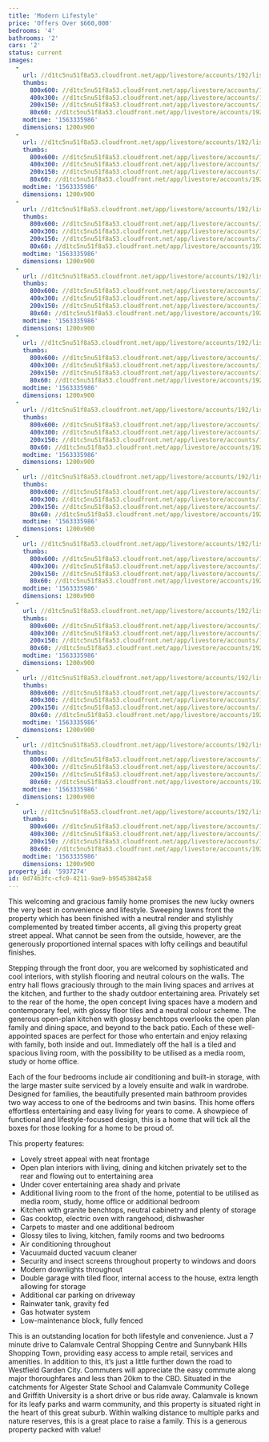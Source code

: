 ```yaml
---
title: 'Modern Lifestyle'
price: 'Offers Over $660,000'
bedrooms: '4'
bathrooms: '2'
cars: '2'
status: current
images:
  -
    url: //d1tc5nu51f8a53.cloudfront.net/app/livestore/accounts/192/listings/1940271/images/Gippsland-12-Front-D_f70d-3571-e9fc-2f81-eb62-b782-2334-ae95_20190717015439.jpg
    thumbs:
      800x600: //d1tc5nu51f8a53.cloudfront.net/app/livestore/accounts/192/listings/1940271/images/Gippsland-12-Front-D_f70d-3571-e9fc-2f81-eb62-b782-2334-ae95_20190717015439_800x600.jpg
      400x300: //d1tc5nu51f8a53.cloudfront.net/app/livestore/accounts/192/listings/1940271/images/Gippsland-12-Front-D_f70d-3571-e9fc-2f81-eb62-b782-2334-ae95_20190717015439_400x300.jpg
      200x150: //d1tc5nu51f8a53.cloudfront.net/app/livestore/accounts/192/listings/1940271/images/Gippsland-12-Front-D_f70d-3571-e9fc-2f81-eb62-b782-2334-ae95_20190717015439_200x150.jpg
      80x60: //d1tc5nu51f8a53.cloudfront.net/app/livestore/accounts/192/listings/1940271/images/Gippsland-12-Front-D_f70d-3571-e9fc-2f81-eb62-b782-2334-ae95_20190717015439_80x60.jpg
    modtime: '1563335986'
    dimensions: 1200x900
  -
    url: //d1tc5nu51f8a53.cloudfront.net/app/livestore/accounts/192/listings/1940271/images/Gippsland-12-Living2_b5bb-3def-7461-6a56-434f-0616-49d4-b86b_20190717015416.jpg
    thumbs:
      800x600: //d1tc5nu51f8a53.cloudfront.net/app/livestore/accounts/192/listings/1940271/images/Gippsland-12-Living2_b5bb-3def-7461-6a56-434f-0616-49d4-b86b_20190717015416_800x600.jpg
      400x300: //d1tc5nu51f8a53.cloudfront.net/app/livestore/accounts/192/listings/1940271/images/Gippsland-12-Living2_b5bb-3def-7461-6a56-434f-0616-49d4-b86b_20190717015416_400x300.jpg
      200x150: //d1tc5nu51f8a53.cloudfront.net/app/livestore/accounts/192/listings/1940271/images/Gippsland-12-Living2_b5bb-3def-7461-6a56-434f-0616-49d4-b86b_20190717015416_200x150.jpg
      80x60: //d1tc5nu51f8a53.cloudfront.net/app/livestore/accounts/192/listings/1940271/images/Gippsland-12-Living2_b5bb-3def-7461-6a56-434f-0616-49d4-b86b_20190717015416_80x60.jpg
    modtime: '1563335986'
    dimensions: 1200x900
  -
    url: //d1tc5nu51f8a53.cloudfront.net/app/livestore/accounts/192/listings/1940271/images/-Daynes-Property_2bde-2068-402f-edc2-59a0-c66a-048f-dd38_20190717015422.jpg
    thumbs:
      800x600: //d1tc5nu51f8a53.cloudfront.net/app/livestore/accounts/192/listings/1940271/images/-Daynes-Property_2bde-2068-402f-edc2-59a0-c66a-048f-dd38_20190717015422_800x600.jpg
      400x300: //d1tc5nu51f8a53.cloudfront.net/app/livestore/accounts/192/listings/1940271/images/-Daynes-Property_2bde-2068-402f-edc2-59a0-c66a-048f-dd38_20190717015422_400x300.jpg
      200x150: //d1tc5nu51f8a53.cloudfront.net/app/livestore/accounts/192/listings/1940271/images/-Daynes-Property_2bde-2068-402f-edc2-59a0-c66a-048f-dd38_20190717015422_200x150.jpg
      80x60: //d1tc5nu51f8a53.cloudfront.net/app/livestore/accounts/192/listings/1940271/images/-Daynes-Property_2bde-2068-402f-edc2-59a0-c66a-048f-dd38_20190717015422_80x60.jpg
    modtime: '1563335986'
    dimensions: 1200x900
  -
    url: //d1tc5nu51f8a53.cloudfront.net/app/livestore/accounts/192/listings/1940271/images/Gippsland-12-Kitchen_98d5-1b0f-fc28-31cc-181b-3979-5625-4272_20190717015417.jpg
    thumbs:
      800x600: //d1tc5nu51f8a53.cloudfront.net/app/livestore/accounts/192/listings/1940271/images/Gippsland-12-Kitchen_98d5-1b0f-fc28-31cc-181b-3979-5625-4272_20190717015417_800x600.jpg
      400x300: //d1tc5nu51f8a53.cloudfront.net/app/livestore/accounts/192/listings/1940271/images/Gippsland-12-Kitchen_98d5-1b0f-fc28-31cc-181b-3979-5625-4272_20190717015417_400x300.jpg
      200x150: //d1tc5nu51f8a53.cloudfront.net/app/livestore/accounts/192/listings/1940271/images/Gippsland-12-Kitchen_98d5-1b0f-fc28-31cc-181b-3979-5625-4272_20190717015417_200x150.jpg
      80x60: //d1tc5nu51f8a53.cloudfront.net/app/livestore/accounts/192/listings/1940271/images/Gippsland-12-Kitchen_98d5-1b0f-fc28-31cc-181b-3979-5625-4272_20190717015417_80x60.jpg
    modtime: '1563335986'
    dimensions: 1200x900
  -
    url: //d1tc5nu51f8a53.cloudfront.net/app/livestore/accounts/192/listings/1940271/images/Gippsland-12-Patio2-_7a9c-28c1-109d-6d15-bf3b-ef66-ca72-abe1_20190717015356.jpg
    thumbs:
      800x600: //d1tc5nu51f8a53.cloudfront.net/app/livestore/accounts/192/listings/1940271/images/Gippsland-12-Patio2-_7a9c-28c1-109d-6d15-bf3b-ef66-ca72-abe1_20190717015356_800x600.jpg
      400x300: //d1tc5nu51f8a53.cloudfront.net/app/livestore/accounts/192/listings/1940271/images/Gippsland-12-Patio2-_7a9c-28c1-109d-6d15-bf3b-ef66-ca72-abe1_20190717015356_400x300.jpg
      200x150: //d1tc5nu51f8a53.cloudfront.net/app/livestore/accounts/192/listings/1940271/images/Gippsland-12-Patio2-_7a9c-28c1-109d-6d15-bf3b-ef66-ca72-abe1_20190717015356_200x150.jpg
      80x60: //d1tc5nu51f8a53.cloudfront.net/app/livestore/accounts/192/listings/1940271/images/Gippsland-12-Patio2-_7a9c-28c1-109d-6d15-bf3b-ef66-ca72-abe1_20190717015356_80x60.jpg
    modtime: '1563335986'
    dimensions: 1200x900
  -
    url: //d1tc5nu51f8a53.cloudfront.net/app/livestore/accounts/192/listings/1940271/images/Gippsland-12-Bed1-Da_d020-22fd-aac6-62b6-7d89-713d-63fc-88c1_20190717015434.jpg
    thumbs:
      800x600: //d1tc5nu51f8a53.cloudfront.net/app/livestore/accounts/192/listings/1940271/images/Gippsland-12-Bed1-Da_d020-22fd-aac6-62b6-7d89-713d-63fc-88c1_20190717015434_800x600.jpg
      400x300: //d1tc5nu51f8a53.cloudfront.net/app/livestore/accounts/192/listings/1940271/images/Gippsland-12-Bed1-Da_d020-22fd-aac6-62b6-7d89-713d-63fc-88c1_20190717015434_400x300.jpg
      200x150: //d1tc5nu51f8a53.cloudfront.net/app/livestore/accounts/192/listings/1940271/images/Gippsland-12-Bed1-Da_d020-22fd-aac6-62b6-7d89-713d-63fc-88c1_20190717015434_200x150.jpg
      80x60: //d1tc5nu51f8a53.cloudfront.net/app/livestore/accounts/192/listings/1940271/images/Gippsland-12-Bed1-Da_d020-22fd-aac6-62b6-7d89-713d-63fc-88c1_20190717015434_80x60.jpg
    modtime: '1563335986'
    dimensions: 1200x900
  -
    url: //d1tc5nu51f8a53.cloudfront.net/app/livestore/accounts/192/listings/1940271/images/Gippsland-12-Ensuite_bed2-5fdd-1e8c-f2d1-6cae-4a90-86e6-2380_20190717015429.jpg
    thumbs:
      800x600: //d1tc5nu51f8a53.cloudfront.net/app/livestore/accounts/192/listings/1940271/images/Gippsland-12-Ensuite_bed2-5fdd-1e8c-f2d1-6cae-4a90-86e6-2380_20190717015429_800x600.jpg
      400x300: //d1tc5nu51f8a53.cloudfront.net/app/livestore/accounts/192/listings/1940271/images/Gippsland-12-Ensuite_bed2-5fdd-1e8c-f2d1-6cae-4a90-86e6-2380_20190717015429_400x300.jpg
      200x150: //d1tc5nu51f8a53.cloudfront.net/app/livestore/accounts/192/listings/1940271/images/Gippsland-12-Ensuite_bed2-5fdd-1e8c-f2d1-6cae-4a90-86e6-2380_20190717015429_200x150.jpg
      80x60: //d1tc5nu51f8a53.cloudfront.net/app/livestore/accounts/192/listings/1940271/images/Gippsland-12-Ensuite_bed2-5fdd-1e8c-f2d1-6cae-4a90-86e6-2380_20190717015429_80x60.jpg
    modtime: '1563335986'
    dimensions: 1200x900
  -
    url: //d1tc5nu51f8a53.cloudfront.net/app/livestore/accounts/192/listings/1940271/images/Gippsland-12-Study-D_61c1-04d1-2c3b-a5ef-8727-adc3-6b70-304d_20190717015412.jpg
    thumbs:
      800x600: //d1tc5nu51f8a53.cloudfront.net/app/livestore/accounts/192/listings/1940271/images/Gippsland-12-Study-D_61c1-04d1-2c3b-a5ef-8727-adc3-6b70-304d_20190717015412_800x600.jpg
      400x300: //d1tc5nu51f8a53.cloudfront.net/app/livestore/accounts/192/listings/1940271/images/Gippsland-12-Study-D_61c1-04d1-2c3b-a5ef-8727-adc3-6b70-304d_20190717015412_400x300.jpg
      200x150: //d1tc5nu51f8a53.cloudfront.net/app/livestore/accounts/192/listings/1940271/images/Gippsland-12-Study-D_61c1-04d1-2c3b-a5ef-8727-adc3-6b70-304d_20190717015412_200x150.jpg
      80x60: //d1tc5nu51f8a53.cloudfront.net/app/livestore/accounts/192/listings/1940271/images/Gippsland-12-Study-D_61c1-04d1-2c3b-a5ef-8727-adc3-6b70-304d_20190717015412_80x60.jpg
    modtime: '1563335986'
    dimensions: 1200x900
  -
    url: //d1tc5nu51f8a53.cloudfront.net/app/livestore/accounts/192/listings/1940271/images/Gippsland-12-Bed4-Da_db9b-2d46-8449-0147-a2cd-77ea-619a-b4e4_20190717015424.jpg
    thumbs:
      800x600: //d1tc5nu51f8a53.cloudfront.net/app/livestore/accounts/192/listings/1940271/images/Gippsland-12-Bed4-Da_db9b-2d46-8449-0147-a2cd-77ea-619a-b4e4_20190717015424_800x600.jpg
      400x300: //d1tc5nu51f8a53.cloudfront.net/app/livestore/accounts/192/listings/1940271/images/Gippsland-12-Bed4-Da_db9b-2d46-8449-0147-a2cd-77ea-619a-b4e4_20190717015424_400x300.jpg
      200x150: //d1tc5nu51f8a53.cloudfront.net/app/livestore/accounts/192/listings/1940271/images/Gippsland-12-Bed4-Da_db9b-2d46-8449-0147-a2cd-77ea-619a-b4e4_20190717015424_200x150.jpg
      80x60: //d1tc5nu51f8a53.cloudfront.net/app/livestore/accounts/192/listings/1940271/images/Gippsland-12-Bed4-Da_db9b-2d46-8449-0147-a2cd-77ea-619a-b4e4_20190717015424_80x60.jpg
    modtime: '1563335986'
    dimensions: 1200x900
  -
    url: //d1tc5nu51f8a53.cloudfront.net/app/livestore/accounts/192/listings/1940271/images/Gippsland-12-Bed3-Da_c374-bb58-3497-2786-bff8-701a-cc29-c7c2_20190717015426.jpg
    thumbs:
      800x600: //d1tc5nu51f8a53.cloudfront.net/app/livestore/accounts/192/listings/1940271/images/Gippsland-12-Bed3-Da_c374-bb58-3497-2786-bff8-701a-cc29-c7c2_20190717015426_800x600.jpg
      400x300: //d1tc5nu51f8a53.cloudfront.net/app/livestore/accounts/192/listings/1940271/images/Gippsland-12-Bed3-Da_c374-bb58-3497-2786-bff8-701a-cc29-c7c2_20190717015426_400x300.jpg
      200x150: //d1tc5nu51f8a53.cloudfront.net/app/livestore/accounts/192/listings/1940271/images/Gippsland-12-Bed3-Da_c374-bb58-3497-2786-bff8-701a-cc29-c7c2_20190717015426_200x150.jpg
      80x60: //d1tc5nu51f8a53.cloudfront.net/app/livestore/accounts/192/listings/1940271/images/Gippsland-12-Bed3-Da_c374-bb58-3497-2786-bff8-701a-cc29-c7c2_20190717015426_80x60.jpg
    modtime: '1563335986'
    dimensions: 1200x900
  -
    url: //d1tc5nu51f8a53.cloudfront.net/app/livestore/accounts/192/listings/1940271/images/Gippsland-12-Bed2-Da_ea3a-7014-c7ad-6d5e-393b-fd37-3952-bb28_20190717015436.jpg
    thumbs:
      800x600: //d1tc5nu51f8a53.cloudfront.net/app/livestore/accounts/192/listings/1940271/images/Gippsland-12-Bed2-Da_ea3a-7014-c7ad-6d5e-393b-fd37-3952-bb28_20190717015436_800x600.jpg
      400x300: //d1tc5nu51f8a53.cloudfront.net/app/livestore/accounts/192/listings/1940271/images/Gippsland-12-Bed2-Da_ea3a-7014-c7ad-6d5e-393b-fd37-3952-bb28_20190717015436_400x300.jpg
      200x150: //d1tc5nu51f8a53.cloudfront.net/app/livestore/accounts/192/listings/1940271/images/Gippsland-12-Bed2-Da_ea3a-7014-c7ad-6d5e-393b-fd37-3952-bb28_20190717015436_200x150.jpg
      80x60: //d1tc5nu51f8a53.cloudfront.net/app/livestore/accounts/192/listings/1940271/images/Gippsland-12-Bed2-Da_ea3a-7014-c7ad-6d5e-393b-fd37-3952-bb28_20190717015436_80x60.jpg
    modtime: '1563335986'
    dimensions: 1200x900
  -
    url: //d1tc5nu51f8a53.cloudfront.net/app/livestore/accounts/192/listings/1940271/images/Gippsland-12-Bathroo_822a-529f-a554-0e59-68b4-d174-1658-b523_20190717015428.jpg
    thumbs:
      800x600: //d1tc5nu51f8a53.cloudfront.net/app/livestore/accounts/192/listings/1940271/images/Gippsland-12-Bathroo_822a-529f-a554-0e59-68b4-d174-1658-b523_20190717015428_800x600.jpg
      400x300: //d1tc5nu51f8a53.cloudfront.net/app/livestore/accounts/192/listings/1940271/images/Gippsland-12-Bathroo_822a-529f-a554-0e59-68b4-d174-1658-b523_20190717015428_400x300.jpg
      200x150: //d1tc5nu51f8a53.cloudfront.net/app/livestore/accounts/192/listings/1940271/images/Gippsland-12-Bathroo_822a-529f-a554-0e59-68b4-d174-1658-b523_20190717015428_200x150.jpg
      80x60: //d1tc5nu51f8a53.cloudfront.net/app/livestore/accounts/192/listings/1940271/images/Gippsland-12-Bathroo_822a-529f-a554-0e59-68b4-d174-1658-b523_20190717015428_80x60.jpg
    modtime: '1563335986'
    dimensions: 1200x900
property_id: '5937274'
id: 0d74b3fc-cfc0-4211-9ae9-b95453842a58
---
```

This welcoming and gracious family home promises the new lucky owners the very best in convenience and lifestyle. Sweeping lawns front the property which has been finished with a neutral render and stylishly complemented by treated timber accents, all giving this property great street appeal. What cannot be seen from the outside, however, are the generously proportioned internal spaces with lofty ceilings and beautiful finishes. 
 
Stepping through the front door, you are welcomed by sophisticated and cool interiors, with stylish flooring and neutral colours on the walls. The entry hall flows graciously through to the main living spaces and arrives at the kitchen, and further to the shady outdoor entertaining area. Privately set to the rear of the home, the open concept living spaces have a modern and contemporary feel, with glossy floor tiles and a neutral colour scheme. The generous open-plan kitchen with glossy benchtops overlooks the open plan family and dining space, and beyond to the back patio. Each of these well-appointed spaces are perfect for those who entertain and enjoy relaxing with family, both inside and out. Immediately off the hall is a tiled and spacious living room, with the possibility to be utilised as a media room, study or home office. 
 
Each of the four bedrooms include air conditioning and built-in storage, with the large master suite serviced by a lovely ensuite and walk in wardrobe. Designed for families, the beautifully presented main bathroom provides two way access to one of the bedrooms and twin basins. This home offers effortless entertaining and easy living for years to come. A showpiece of functional and lifestyle-focused design, this is a home that will tick all the boxes for those looking for a home to be proud of.
 
This property features:
 
*  Lovely street appeal with neat frontage
*  Open plan interiors with living, dining and kitchen privately set to the rear and flowing out to entertaining area
*  Under cover entertaining area shady and private
*  Additional living room to the front of the home, potential to be utilised as media room, study, home office or additional bedroom
*  Kitchen with granite benchtops, neutral cabinetry and plenty of storage
*  Gas cooktop, electric oven with rangehood, dishwasher 
*  Carpets to master and one additional bedroom
*  Glossy tiles to living, kitchen, family rooms and two bedrooms
*  Air conditioning throughout
*  Vacuumaid ducted vacuum cleaner 
*  Security and insect screens throughout property to windows and doors
*  Modern downlights throughout 
*  Double garage with tiled floor, internal access to the house, extra length allowing for storage
*  Additional car parking on driveway
*  Rainwater tank, gravity fed
*  Gas hotwater system
*  Low-maintenance block, fully fenced
 
This is an outstanding location for both lifestyle and convenience. Just a 7 minute drive to Calamvale Central Shopping Centre and Sunnybank Hills Shopping Town, providing easy access to ample retail, services and amenities. In addition to this, it’s just a little further down the road to Westfield Garden City. Commuters will appreciate the easy commute along major thoroughfares and less than 20km to the CBD. Situated in the catchments for Algester State School and Calamvale Community College and Griffith University is a short drive or bus ride away. Calamvale is known for its leafy parks and warm community, and this property is situated right in the heart of this great suburb. Within walking distance to multiple parks and nature reserves, this is a great place to raise a family. This is a generous property packed with value!